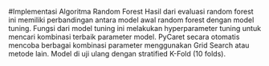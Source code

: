 #Implementasi Algoritma Random Forest
Hasil dari evaluasi random forest ini memiliki perbandingan antara model awal random forest dengan model tuning. Fungsi dari model tuning ini melakukan hyperparameter tuning untuk mencari kombinasi terbaik parameter model. PyCaret secara otomatis mencoba berbagai kombinasi parameter menggunakan Grid Search atau metode lain. Model di uji ulang dengan stratified K-Fold (10 folds).
